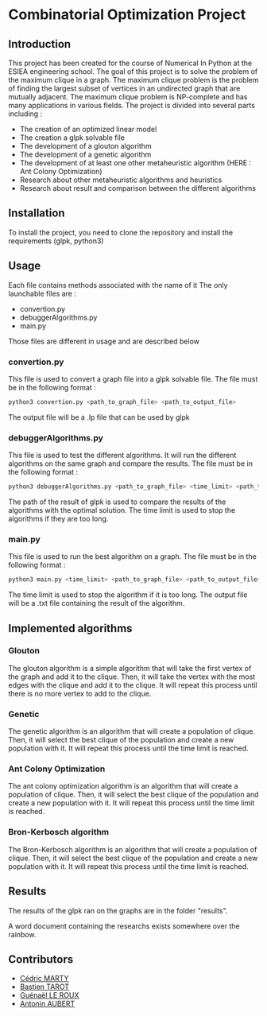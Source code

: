 # Combinatorial Optimization Project
## Introduction
This project has been created for the course of Numerical In Python at the ESIEA engineering school. The goal of this project is to solve the problem of the maximum clique in a graph. The maximum clique problem is the problem of finding the largest subset of vertices in an undirected graph that are mutually adjacent. The maximum clique problem is NP-complete and has many applications in various fields. The project is divided into several parts including :
- The creation of an optimized linear model
- The creation a glpk solvable file
- The development of a glouton algorithm
- The development of a genetic algorithm
- The development of at least one other metaheuristic algorithm (HERE : Ant Colony Optimization)
- Research about other metaheuristic algorithms and heuristics
- Research about result and comparison between the different algorithms

## Installation
To install the project, you need to clone the repository and install the requirements (glpk, python3)

## Usage
Each file contains methods associated with the name of it
The only launchable files are :
- convertion.py
- debuggerAlgorithms.py
- main.py

Those files are different in usage and are described below

### convertion.py
This file is used to convert a graph file into a glpk solvable file. The file must be in the following format :
```bash
python3 convertion.py <path_to_graph_file> <path_to_output_file>
```
The output file will be a .lp file that can be used by glpk

### debuggerAlgorithms.py
This file is used to test the different algorithms. It will run the different algorithms on the same graph and compare the results. The file must be in the following format :
```bash
python3 debuggerAlgorithms.py <path_to_graph_file> <time_limit> <path_to_result_of_glpk>
```
The path of the result of glpk is used to compare the results of the algorithms with the optimal solution. The time limit is used to stop the algorithms if they are too long.

### main.py
This file is used to run the best algorithm on a graph. The file must be in the following format :
```bash
python3 main.py <time_limit> <path_to_graph_file> <path_to_output_file>
```
The time limit is used to stop the algorithm if it is too long. The output file will be a .txt file containing the result of the algorithm.

## Implemented algorithms
### Glouton
The glouton algorithm is a simple algorithm that will take the first vertex of the graph and add it to the clique. Then, it will take the vertex with the most edges with the clique and add it to the clique. It will repeat this process until there is no more vertex to add to the clique.
### Genetic
The genetic algorithm is an algorithm that will create a population of clique. Then, it will select the best clique of the population and create a new population with it. It will repeat this process until the time limit is reached.
### Ant Colony Optimization
The ant colony optimization algorithm is an algorithm that will create a population of clique. Then, it will select the best clique of the population and create a new population with it. It will repeat this process until the time limit is reached.
### Bron-Kerbosch algorithm
The Bron-Kerbosch algorithm is an algorithm that will create a population of clique. Then, it will select the best clique of the population and create a new population with it. It will repeat this process until the time limit is reached.

## Results
The results of the glpk ran on the graphs are in the folder "results".

A word document containing the researchs exists somewhere over the rainbow.

## Contributors
- [Cédric MARTY](https://github.com/Keyraus)
- [Bastien TAROT](https://github.com/Suna24)
- [Guénaël LE ROUX](https://github.com/guenael-lr)
- [Antonin AUBERT](https://github.com/Grizfreak)